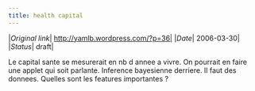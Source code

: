 ```yaml
---
title: health capital
---
```


|*Original link*| http://yamlb.wordpress.com/?p=36|
|*Date*| 2006-03-30|
|*Status*| draft|

Le capital sante se mesurerait en nb d annee a vivre. On pourrait en faire une applet qui soit parlante.
Inference bayesienne derriere. Il faut des donnees. Quelles sont les features importantes ?